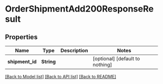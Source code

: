 # OrderShipmentAdd200ResponseResult


## Properties
Name | Type | Description | Notes
------------ | ------------- | ------------- | -------------
**shipment_id** | **String** |  | [optional] [default to nothing]


[[Back to Model list]](../README.md#models) [[Back to API list]](../README.md#api-endpoints) [[Back to README]](../README.md)


